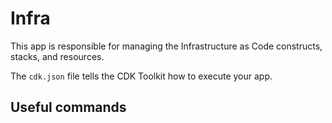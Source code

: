 # Infra

This app is responsible for managing the Infrastructure as Code constructs, stacks, and resources.

The `cdk.json` file tells the CDK Toolkit how to execute your app.

## Useful commands
